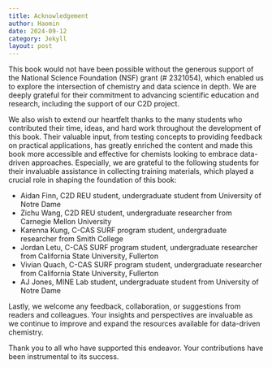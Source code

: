 ```yaml
---
title: Acknowledgement
author: Haomin
date: 2024-09-12
category: Jekyll
layout: post
---
```


This book would not have been possible without the generous support of the National Science Foundation (NSF) grant (# 2321054), which enabled us to explore the intersection of chemistry and data science in depth. We are deeply grateful for their commitment to advancing scientific education and research, including the support of our C2D project.

We also wish to extend our heartfelt thanks to the many students who contributed their time, ideas, and hard work throughout the development of this book. Their valuable input, from testing concepts to providing feedback on practical applications, has greatly enriched the content and made this book more accessible and effective for chemists looking to embrace data-driven approaches. Especially, we are grateful to the following students for their invaluable assistance in collecting training materials, which played a crucial role in shaping the foundation of this book:

- Aidan Finn, C2D REU student, undergraduate student from University of Notre Dame
- Zichu Wang, C2D REU student, undergraduate researcher from Carnegie Mellon University
- Karenna Kung, C-CAS SURF program student, undergraduate researcher from Smith College
- Jordan Letu, C-CAS SURF program student, undergraduate researcher from California State University, Fullerton
- Vivian Quach, C-CAS SURF program student, undergraduate researcher from California State University, Fullerton
- AJ Jones, MINE Lab student, undergraduate student from University of Notre Dame

Lastly, we welcome any feedback, collaboration, or suggestions from readers and colleagues. Your insights and perspectives are invaluable as we continue to improve and expand the resources available for data-driven chemistry.

Thank you to all who have supported this endeavor. Your contributions have been instrumental to its success.
